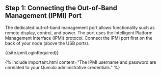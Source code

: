 ## Step 1: Connecting the Out-of-Band Management (IPMI) Port
The dedicated out-of-band management port allows functionality such as remote display, control, and power. The port uses the Intelligent Platform Management Interface (IPMI) protocol. Connect the IPMI port first on the back of your node (above the USB ports).

{{site.ipmiLoginRequired}}

{% include important.html content="The IPMI username and password are unrelated to your Qumulo administrative credentials." %}
